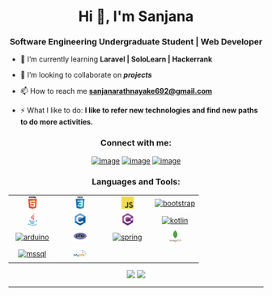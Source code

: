 <h1 align="center">Hi 👋, I'm Sanjana </h1>
<h3 align="center">Software Engineering Undergraduate Student | Web Developer</h3>

- 🌱 I’m currently learning **Laravel | SoloLearn | Hackerrank**

- 👯 I’m looking to collaborate on ***projects***

- 📫 How to reach me **sanjanarathnayake692@gmail.com**

- ⚡ What I like to do: **I like to refer new technologies and find new paths to do more activities.**

<h3 align="center">Connect with me:</h3>
<div align="center">

[![image](https://img.shields.io/badge/LinkedIn-0077B5?style=for-the-badge&logo=linkedin&logoColor=white)](https://www.linkedin.com/in/sanjana-rathnayake-a72238234/?lipi=urn%3Ali%3Apage%3Ad_flagship3_feed%3BuMJ6uxNOTvKn%2F3S1vIgabQ%3D%3D)
[![image](https://img.shields.io/badge/Instagram-E4405F?style=for-the-badge&logo=instagram&logoColor=white)](https://www.instagram.com/sanja_narathnayake/)
[![image](https://img.shields.io/badge/Gmail-D14836?style=for-the-badge&logo=gmail&logoColor=white)](mailto:sanjanarathnayake692@gmail.com)
  
</div>

<h3 align="center">Languages and Tools:</h3>

<div align="center">
  <table>
    <tr>
      <td align="center" width="80">
        <a href="https://www.w3.org/html/" target="_blank" rel="noreferrer">
          <img src="https://raw.githubusercontent.com/devicons/devicon/master/icons/html5/html5-original-wordmark.svg" alt="html5" width="25" height="25"/>
        </a>
      </td>
      <td align="center" width="80">
        <a href="https://www.w3schools.com/css/" target="_blank" rel="noreferrer">
          <img src="https://raw.githubusercontent.com/devicons/devicon/master/icons/css3/css3-original-wordmark.svg" alt="css3" width="25" height="25"/>
        </a>
      </td>
      <td align="center" width="80">
        <a href="https://developer.mozilla.org/en-US/docs/Web/JavaScript" target="_blank" rel="noreferrer">
          <img src="https://raw.githubusercontent.com/devicons/devicon/master/icons/javascript/javascript-original.svg" alt="javascript" width="25" height="25"/>
        </a>
      </td>
      <td align="center" width="80">
        <a href="https://getbootstrap.com" target="_blank" rel="noreferrer">
          <img src="https://upload.wikimedia.org/wikipedia/commons/b/b2/Bootstrap_logo.svg" alt="bootstrap" width="25" height="25"/>
        </a>
      </td>
    </tr>
    <tr>
      <td align="center" width="80">
        <a href="https://www.java.com" target="_blank" rel="noreferrer">
          <img src="https://raw.githubusercontent.com/devicons/devicon/master/icons/java/java-original.svg" alt="java" width="25" height="25"/>
        </a>
      </td>
      <td align="center" width="80">
        <a href="https://www.cprogramming.com/" target="_blank" rel="noreferrer">
          <img src="https://raw.githubusercontent.com/devicons/devicon/master/icons/c/c-original.svg" alt="c" width="25" height="25"/>
        </a>
      </td>
      <td align="center" width="80">
        <a href="https://www.w3schools.com/cs/" target="_blank" rel="noreferrer">
          <img src="https://raw.githubusercontent.com/devicons/devicon/master/icons/csharp/csharp-original.svg" alt="csharp" width="25" height="25"/>
        </a>
      </td>
      <td align="center" width="80">
        <a href="https://kotlinlang.org" target="_blank" rel="noreferrer">
          <img src="https://www.vectorlogo.zone/logos/kotlinlang/kotlinlang-icon.svg" alt="kotlin" width="25" height="25"/>
        </a>
      </td>
    </tr>
    <tr>
      <td align="center" width="80">
        <a href="https://www.arduino.cc/" target="_blank" rel="noreferrer">
          <img src="https://cdn.worldvectorlogo.com/logos/arduino-1.svg" alt="arduino" width="25" height="25"/>
        </a>
      </td>
      <td align="center" width="80">
        <a href="https://www.php.net" target="_blank" rel="noreferrer">
          <img src="https://raw.githubusercontent.com/devicons/devicon/master/icons/php/php-original.svg" alt="php" width="25" height="25"/>
        </a>
      </td>
      <td align="center" width="80">
        <a href="https://spring.io/" target="_blank" rel="noreferrer">
          <img src="https://www.vectorlogo.zone/logos/springio/springio-icon.svg" alt="spring" width="25" height="25"/>
        </a>
      </td>
      <td align="center" width="80">
        <a href="https://www.mongodb.com/" target="_blank" rel="noreferrer">
          <img src="https://raw.githubusercontent.com/devicons/devicon/master/icons/mongodb/mongodb-original-wordmark.svg" alt="mongodb" width="25" height="25"/>
        </a>
      </td>
    </tr>
    <tr>
      <td align="center" width="80">
        <a href="https://www.microsoft.com/en-us/sql-server" target="_blank" rel="noreferrer">
          <img src="https://www.svgrepo.com/show/303229/microsoft-sql-server-logo.svg" alt="mssql" width="25" height="25"/>
        </a>
      </td>
      <td align="center" width="80">
        <a href="https://www.mysql.com/" target="_blank" rel="noreferrer">
          <img src="https://raw.githubusercontent.com/devicons/devicon/master/icons/mysql/mysql-original-wordmark.svg" alt="mysql" width="25" height="25"/>
        </a>
      </td>
    </tr>
  </table>
</div>

<p align="center">
  <img height="150" src="https://github-readme-stats.vercel.app/api?username=sanjanarathnyke&theme=react&show_icons=true&include_all_commits=true" />
  <img height="150" src="https://github-readme-stats.vercel.app/api/top-langs/?username=sanjanarathnyke&theme=react&layout=compact" />
</p>

------
